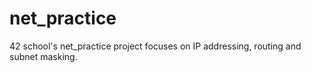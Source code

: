 # net_practice
42 school's net_practice project focuses on IP addressing, routing and subnet masking.
